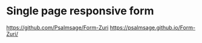 # Single page responsive form
https://github.com/Psalmsage/Form-Zuri
https://psalmsage.github.io/Form-Zuri/

